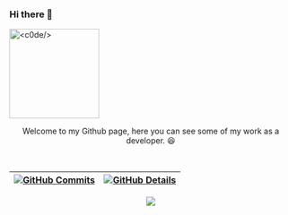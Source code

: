 ### Hi there 👋
<div>
  <a href="https://github.com/iagomartins">
  <img height="160em" align="center" title="<c0de/>" src="https://c.tenor.com/_DOBjnGspYAAAAAC/code-coding.gif">
  </a><br>
  <p style="text-align: center;">Welcome to my Github page, here you can see some of my work as a developer. 😆</p><br>
</div>
  

  
 | [![GitHub Commits](http://github-profile-summary-cards.vercel.app/api/cards/productive-time?username=iagomartins&theme=dracula&utcOffset=-3)](https://github.com/vn7n24fzkq/github-profile-summary-cards) | [![GitHub Details](http://github-profile-summary-cards.vercel.app/api/cards/profile-details?username=iagomartins&theme=dracula)](https://github.com/vn7n24fzkq/github-profile-summary-cards) |  
 | ----------- | ----------- |


 
  <div align="center" >
<a href="https://skillicons.dev"   >
  <img src="https://skillicons.dev/icons?i=git,vscode,javascript,php,laravel,css,html,react,tailwind,nodejs,vue,docker,figma,github,materialui,linux,postman,vite,bootstrap,mysql,azure" />
</a>
  <br />

  </div>
